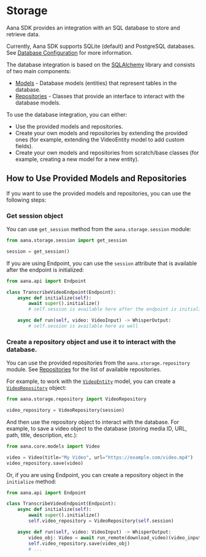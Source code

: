 # Storage

Aana SDK provides an integration with an SQL database to store and retrieve data. 

Currently, Aana SDK supports SQLite (default) and PostgreSQL databases. See [Database Configuration](./../settings.md#aana.configs.DbSettings) for more information.

The database integration is based on the [SQLAlchemy](https://www.sqlalchemy.org/) library and consists of two main components: 

- [Models](models.md) - Database models (entities) that represent tables in the database.
- [Repositories](repositories.md) - Classes that provide an interface to interact with the database models.

To use the database integration, you can either:

- Use the provided models and repositories.
- Create your own models and repositories by extending the provided ones (for example, extending the VideoEntity model to add custom fields).
- Create your own models and repositories from scratch/base classes (for example, creating a new model for a new entity).

## How to Use Provided Models and Repositories

If you want to use the provided models and repositories, you can use the following steps:

### Get session object

You can use `get_session` method from the `aana.storage.session` module:
    
```python
from aana.storage.session import get_session

session = get_session()
```

<!-- ::: aana.storage.session.get_session -->

If you are using Endpoint, you can use the `session` attribute that is available after the endpoint is initialized:

```python
from aana.api import Endpoint

class TranscribeVideoEndpoint(Endpoint):
    async def initialize(self):
        await super().initialize()
        # self.session is available here after the endpoint is initialized

    async def run(self, video: VideoInput) -> WhisperOutput:
        # self.session is available here as well
```


### Create a repository object and use it to interact with the database.

You can use the provided repositories from the `aana.storage.repository` module. See [Repositories](repositories.md) for the list of available repositories.

For example, to work with the [`VideoEntity`](models.md#aana.storage.models.VideoEntity) model, you can create a [`VideoRepository`](repositories.md#aana.storage.repository.VideoRepository) object:

```python
from aana.storage.repository import VideoRepository

video_repository = VideoRepository(session)
```

And then use the repository object to interact with the database. For example, to save a video object to the database (storing media ID, URL, path, title, description, etc.):  

```python
from aana.core.models import Video

video = Video(title="My Video", url="https://example.com/video.mp4")
video_repository.save(video)
```

Or, if you are using Endpoint, you can create a repository object in the `initialize` method:

```python
from aana.api import Endpoint

class TranscribeVideoEndpoint(Endpoint):
    async def initialize(self):
        await super().initialize()
        self.video_repository = VideoRepository(self.session)

    async def run(self, video: VideoInput) -> WhisperOutput:
        video_obj: Video = await run_remote(download_video)(video_input=video)
        self.video_repository.save(video_obj)
        # ...
``` 